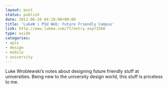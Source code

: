 ```yaml
---
layout: post
status: publish
date: 2012-06-28 04:10:00+00:00
title: 'LukeW | PSU Web: Future Friendly Campus'
link: http://www.lukew.com/ff/entry.asp?1560
type: aside
categories:
- apis
- design
- mobile
- university
---
```


Luke Wroblewski’s notes about designing future friendly stuff at universities. Being new to the university design world, this stuff is priceless to me.
